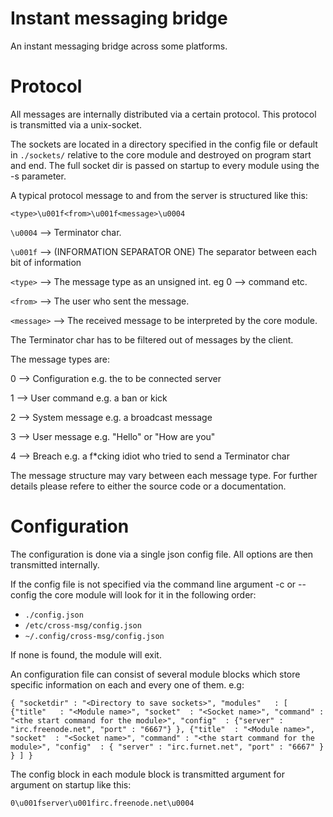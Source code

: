 # Instant messaging bridge

An instant messaging bridge across some platforms.

# Protocol

All messages are internally distributed via a certain protocol.
This protocol is transmitted via a unix-socket.

The sockets are located in a directory specified in the config file or
default in `./sockets/` relative to the core module and destroyed on program
start and end. The full socket dir is passed on startup to every module using the
-s parameter.

A typical protocol message to and from the server is structured like this:

`<type>\u001f<from>\u001f<message>\u0004`

`\u0004` --> Terminator char.

`\u001f` --> (INFORMATION SEPARATOR ONE) The separator between each bit of information

`<type>` --> The message type as an unsigned int. eg 0 --> command etc.

`<from>` --> The user who sent the message.

`<message>` --> The received message to be interpreted by the core module.

The Terminator char has to be filtered out of messages by the client.

The message types are:

0 --> Configuration   e.g. the to be connected server

1 --> User command    e.g. a ban or kick

2 --> System message  e.g. a broadcast message

3 --> User message    e.g. "Hello" or "How are you"

4 --> Breach          e.g. a f*cking idiot who tried to send a Terminator char


The message structure may vary between each message type.
For further details please refere to either the source code or a documentation.

# Configuration

The configuration is done via a single json config file. All options are then
transmitted internally.

If the config file is not specified via the command line argument -c or --config
the core module will look for it in the following order:

 - `./config.json`
 - `/etc/cross-msg/config.json`
 - `~/.config/cross-msg/config.json`

If none is found, the module will exit.

An configuration file can consist of several module blocks which store specific
information on each and every one of them. e.g:

`{
  "socketdir" : "<Directory to save sockets>",
  "modules"   : [
    {"title"   : "<Module name>",
     "socket"  : "<Socket name>",
     "command" : "<the start command for the module>",
     "config"  : {"server" : "irc.freenode.net", "port" : "6667"} },
     {"title"  : "<Module name>",
     "socket"  : "<Socket name>",
     "command" : "<the start command for the module>",
     "config"  : { "server" : "irc.furnet.net", "port" : "6667" } }
  ]
}`

The config block in each module block is transmitted argument for argument
on startup like this:

`0\u001fserver\u001firc.freenode.net\u0004`
